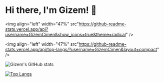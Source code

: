 # Hi there, I'm Gizem! 👋

<img align="left" width="47%" src"https://github-readme-stats.vercel.app/api?username=GizemCimen&show_icons=true&theme=radical" />

<img align="left" width="47%" src"https://github-readme-stats.vercel.app/api/top-langs/?username=GizemCimen&layout=compact" />

![Gizem's GitHub stats](https://github-readme-stats.vercel.app/api?username=GizemCimen&show_icons=true&theme=radical)

[![Top Langs](https://github-readme-stats.vercel.app/api/top-langs/?username=GizemCimen&layout=compact)](https://github.com/anuraghazra/github-readme-stats)
